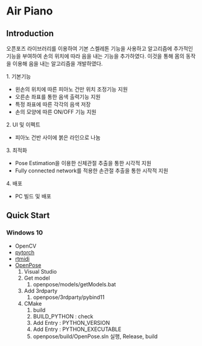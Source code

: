 # Air Piano

## Introduction
오픈포즈 라이브러리를 이용하여 기본 스켈레톤 기능을 사용하고 알고리즘에 추가적인 기능을 부여하여 손의 위치에 따라 음을 내는 기능을 추가하였다. 이것을 통해 몸의 동작을 이용해 음을 내는 알고리즘을 개발하였다.

1\. 기본기능
- 왼손의 위치에 따른 피아노 건만 위치 조정기능 지원
- 오른손 좌표를 통한 음색 출력기능 지원
- 특정 좌표에 따른 각각의 음색 저장
- 손의 모양에 따른 ON/OFF 기능 지원

2\. UI 및 이펙트
- 피아노 건반 사이에 붉은 라인으로 나눔

3\. 최적화
- Pose Estimation을 이용한 신체관절 추출을 통한 시각적 지원
- Fully connected network를 적용한 손관절 추출을 통한 시작적 지원

4\. 배포
- PC 빌드 및 배포


## Quick Start

### Windows 10
- OpenCV
- [pytorch](https://pytorch.org/)
- [rtmidi](https://pypi.org/project/python-rtmidi/)
- [OpenPose](https://github.com/CMU-Perceptual-Computing-Lab/openpose)
    1. Visual Studio
    1. Get model
        1. openpose/models/getModels.bat
    1. Add 3rdparty 
        1. openpose/3rdparty/pybind11
    1. CMake
        1. build
        1. BUILD_PYTHON : check
        1. Add Entry : PYTHON_VERSION
        1. Add Entry : PYTHON_EXECUTABLE
        1. openpose/build/OpenPose.sln 실행, Release, build
